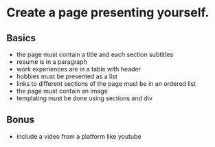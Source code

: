 # Create a page presenting yourself.

## Basics
* the page must contain a title and each section subtitles
* resume is in a paragraph
* work experiences are in a table with header
* hobbies must be presented as a list
* links to different sections of the page must be in an ordered list
* the page must contain an image 
* templating must be done using sections and div 

## Bonus
* include a video from a platform like youtube
 
